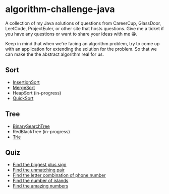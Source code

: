 # algorithm-challenge-java
A collection of my Java solutions of questions from CareerCup, GlassDoor, LeetCode, ProjectEuler, or other site that hosts questions. Give me a ticket if you have any questions or want to share your ideas with me 😁.

Keep in mind that when we're facing an algorithm problem, try to come up with an application for extending the solution for the problem. So that we can make the the abstract algorithm real for us.

Sort
----
* [InsertionSort](test/src/main/java/com/my/myalgorithm/challenge/sorting/InsertionSort.java)
* [MergeSort](test/src/main/java/com/my/myalgorithm/challenge/sorting/MergeSort.java)
* HeapSort (in-progress)
* [QuickSort](test/src/main/java/com/my/myalgorithm/challenge/sorting/QuickSort.java)

Tree
----
* [BinarySearchTree](test/src/main/java/com/my/myalgorithm/challenge/tree/BinarySearchTree.java)
* RedBlackTree (in-progress)
* [Trie](test/src/main/java/com/my/myalgorithm/challenge/tree/AtoZTrie.java)

Quiz
----
* [Find the biggest plus sign](test/src/test/java/com/my/myalgorithm/challenge/Quiz_FindBiggestPlusSign.java)
* [Find the unmatching pair](test/src/test/java/com/my/myalgorithm/challenge/Quiz_FindUnmatchingPair.java)
* [Find the letter combination of phone number](test/src/test/java/com/my/myalgorithm/challenge/Quiz_LetterCombinationsOfPhoneNumber.java)
* [Find the number of islands](test/src/test/java/com/my/myalgorithm/challenge/Quiz_NumberOfIslands.java)
* [Find the amazing numbers](test/src/test/java/com/my/myalgorithm/challenge/Quiz_FindAmazingNumbers.java)
